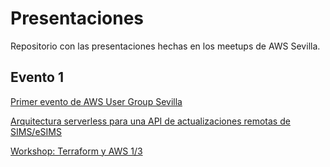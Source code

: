 # Presentaciones

Repositorio con las presentaciones hechas en los meetups de AWS Sevilla.

## Evento 1

[Primer evento de AWS User Group Sevilla](https://www.meetup.com/es-ES/AWS-Sevilla/events/265869708/)

[Arquitectura serverless para una API de actualizaciones remotas de SIMS/eSIMS](https://github.com/awsSevilla/presentaciones/blob/master/dia-1/eSIM%2BOTA%20ARM%20API.pdf)

[Workshop: Terraform y AWS 1/3](https://github.com/awsSevilla/LearningPath/issues/9)
